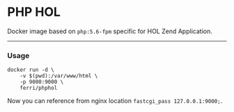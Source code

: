 # PHP HOL

Docker image based on `php:5.6-fpm` specific for HOL Zend Application.

---

### Usage

```
docker run -d \
    -v $(pwd):/var/www/html \
    -p 9000:9000 \
    ferri/phphol
```

Now you can reference from nginx location `fastcgi_pass 127.0.0.1:9000;`.